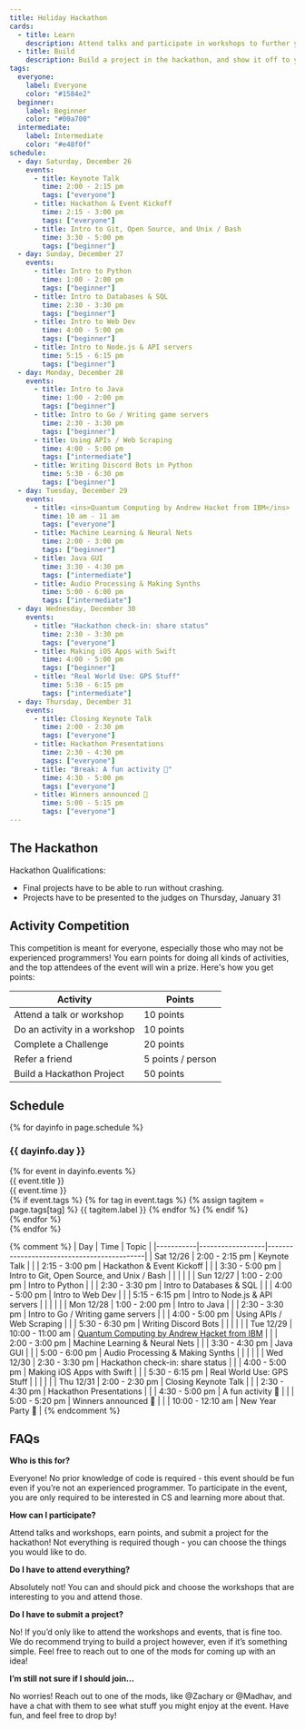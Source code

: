 ```yaml
---
title: Holiday Hackathon
cards:
  - title: Learn
    description: Attend talks and participate in workshops to further your coding skills, earn points, and win cool prizes! There's a lot for you to explore.
  - title: Build
    description: Build a project in the hackathon, and show it off to your friends! Do it just for fun, or compete with teams of 1 - 4 people for a Grand Prize and more!
tags:
  everyone:
    label: Everyone
    color: "#1584e2"
  beginner:
    label: Beginner
    color: "#00a700"
  intermediate:
    label: Intermediate
    color: "#e48f0f"
schedule:
  - day: Saturday, December 26
    events:
      - title: Keynote Talk
        time: 2:00 - 2:15 pm
        tags: ["everyone"]
      - title: Hackathon & Event Kickoff
        time: 2:15 - 3:00 pm
        tags: ["everyone"]
      - title: Intro to Git, Open Source, and Unix / Bash
        time: 3:30 - 5:00 pm
        tags: ["beginner"]
  - day: Sunday, December 27
    events:
      - title: Intro to Python
        time: 1:00 - 2:00 pm
        tags: ["beginner"]
      - title: Intro to Databases & SQL
        time: 2:30 - 3:30 pm
        tags: ["beginner"]
      - title: Intro to Web Dev
        time: 4:00 - 5:00 pm
        tags: ["beginner"]
      - title: Intro to Node.js & API servers
        time: 5:15 - 6:15 pm
        tags: ["beginner"]
  - day: Monday, December 28
    events:
      - title: Intro to Java
        time: 1:00 - 2:00 pm
        tags: ["beginner"]
      - title: Intro to Go / Writing game servers
        time: 2:30 - 3:30 pm
        tags: ["beginner"]
      - title: Using APIs / Web Scraping
        time: 4:00 - 5:00 pm
        tags: ["intermediate"]
      - title: Writing Discord Bots in Python
        time: 5:30 - 6:30 pm
        tags: ["beginner"]
  - day: Tuesday, December 29
    events:
      - title: <ins>Quantum Computing by Andrew Hacket from IBM</ins>
        time: 10 am - 11 am
        tags: ["everyone"]
      - title: Machine Learning & Neural Nets
        time: 2:00 - 3:00 pm
        tags: ["beginner"]
      - title: Java GUI
        time: 3:30 - 4:30 pm
        tags: ["intermediate"]
      - title: Audio Processing & Making Synths
        time: 5:00 - 6:00 pm
        tags: ["intermediate"]
  - day: Wednesday, December 30
    events:
      - title: "Hackathon check-in: share status"
        time: 2:30 - 3:30 pm
        tags: ["everyone"]
      - title: Making iOS Apps with Swift
        time: 4:00 - 5:00 pm
        tags: ["beginner"]
      - title: "Real World Use: GPS Stuff"
        time: 5:30 - 6:15 pm
        tags: ["intermediate"]
  - day: Thursday, December 31
    events:
      - title: Closing Keynote Talk
        time: 2:00 - 2:30 pm
        tags: ["everyone"]
      - title: Hackathon Presentations
        time: 2:30 - 4:30 pm
        tags: ["everyone"]
      - title: "Break: A fun activity 🎉"
        time: 4:30 - 5:00 pm
        tags: ["everyone"]
      - title: Winners announced 🥳
        time: 5:00 - 5:15 pm
        tags: ["everyone"]
---
```


## The Hackathon

Hackathon Qualifications:
- Final projects have to be able to run without crashing.
- Projects have to be presented to the judges on Thursday, January 31

## Activity Competition

This competition is meant for everyone, especially those who may not be experienced programmers! You earn points for doing all kinds of activities, and the top attendees of the event will win a prize. Here's how you get points:

| Activity                     | Points            |
|------------------------------|-------------------|
| Attend a talk or workshop    | 10 points         |
| Do an activity in a workshop | 10 points         |
| Complete a Challenge         | 20 points         |
| Refer a friend               | 5 points / person |
| Build a Hackathon Project    | 50 points         |


## Schedule

<div class="schedule">
  {% for dayinfo in page.schedule %}
  <div class="day-container">
    <h3>{{ dayinfo.day }}</h3>
    {% for event in dayinfo.events %}
    <div class="event">
      <div class="title">
        {{ event.title }}
      </div>
      <div class="details-container">
        <div>{{ event.time }}</div>
        <div class="tags">
          {% if event.tags %}
            {% for tag in event.tags %}
              {% assign tagitem = page.tags[tag] %}
              <span class="tag" style="background-color: {{ tagitem.color }}">{{ tagitem.label }}</span>
            {% endfor %}
          {% endif %}
        </div>
      </div>
    </div>
    {% endfor %}
  </div>
  {% endfor %}
</div>

{% comment %}
| Day       | Time             | Topic                                      |
|-----------|------------------|--------------------------------------------|
| Sat 12/26 | 2:00 - 2:15 pm   | Keynote Talk                               |
|           | 2:15 - 3:00 pm   | Hackathon & Event Kickoff                  |
|           | 3:30 - 5:00 pm   | Intro to Git, Open Source, and Unix / Bash |
|           |                  |                                            |
| Sun 12/27 | 1:00 - 2:00 pm   | Intro to Python                            |
|           | 2:30 - 3:30 pm   | Intro to Databases & SQL                   |
|           | 4:00 - 5:00 pm   | Intro to Web Dev                           |
|           | 5:15 - 6:15 pm   | Intro to Node.js & API servers             |
|           |                  |                                            |
| Mon 12/28 | 1:00 - 2:00 pm   | Intro to Java                              |
|           | 2:30 - 3:30 pm   | Intro to Go / Writing game servers         |
|           | 4:00 - 5:00 pm   | Using APIs / Web Scraping                  |
|           | 5:30 - 6:30 pm   | Writing Discord Bots                       |
|           |                  |                                            |
| Tue 12/29 | 10:00 - 11:00 am | <ins>Quantum Computing by Andrew Hacket from IBM</ins> |
|           | 2:00 - 3:00 pm   | Machine Learning & Neural Nets             |
|           | 3:30 - 4:30 pm   | Java GUI                                   |
|           | 5:00 - 6:00 pm   | Audio Processing & Making Synths           |
|           |                  |                                            |
| Wed 12/30 | 2:30 - 3:30 pm   | Hackathon check-in: share status           |
|           | 4:00 - 5:00 pm   | Making iOS Apps with Swift                 |
|           | 5:30 - 6:15 pm   | Real World Use: GPS Stuff                  |
|           |                  |                                            |
| Thu 12/31 | 2:00 - 2:30 pm   | Closing Keynote Talk                       |
|           | 2:30 - 4:30 pm   | Hackathon Presentations                    |
|           | 4:30 - 5:00 pm   | A fun activity 🎉                           |
|           | 5:00 - 5:20 pm   | Winners announced 🥳                        |
|           | 10:00 - 12:10 am | New Year Party 🎉                           |
{% endcomment %}

## FAQs

**Who is this for?**

Everyone! No prior knowledge of code is required - this event should be fun even if you’re not an experienced programmer. To participate in the event, you are only required to be interested in CS and learning more about that.

**How can I participate?**

Attend talks and workshops, earn points, and submit a project for the hackathon! Not everything is required though - you can choose the things you would like to do.

**Do I have to attend everything?**

Absolutely not! You can and should pick and choose the workshops that are interesting to you and attend those.

**Do I have to submit a project?**

No! If you’d only like to attend the workshops and events, that is fine too. We do recommend trying to build a project however, even if it’s something simple. Feel free to reach out to one of the mods for coming up with an idea!

**I’m still not sure if I should join...**

No worries! Reach out to one of the mods, like @Zachary or @Madhav, and have a chat with them to see what stuff you might enjoy at the event. Have fun, and feel free to drop by!
